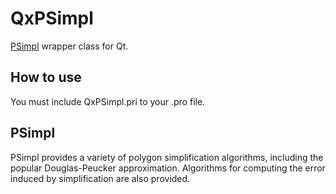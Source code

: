 QxPSimpl
=========

[PSimpl](http://psimpl.sourceforge.net/) wrapper class for Qt.

How to use
----------

You must include QxPSimpl.pri to your .pro file.

PSimpl
-------

PSimpl provides a variety of polygon simplification algorithms, including the popular Douglas-Peucker approximation.
Algorithms for computing the error induced by simplification are also provided.